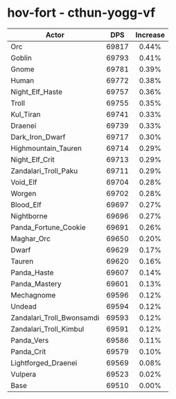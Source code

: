 # hov-fort - cthun-yogg-vf
| Actor | DPS | Increase |
|---|:---:|:---:|
|Orc|69817|0.44%|
|Goblin|69793|0.41%|
|Gnome|69781|0.39%|
|Human|69772|0.38%|
|Night_Elf_Haste|69757|0.36%|
|Troll|69755|0.35%|
|Kul_Tiran|69741|0.33%|
|Draenei|69739|0.33%|
|Dark_Iron_Dwarf|69717|0.30%|
|Highmountain_Tauren|69714|0.29%|
|Night_Elf_Crit|69713|0.29%|
|Zandalari_Troll_Paku|69711|0.29%|
|Void_Elf|69704|0.28%|
|Worgen|69702|0.28%|
|Blood_Elf|69697|0.27%|
|Nightborne|69696|0.27%|
|Panda_Fortune_Cookie|69691|0.26%|
|Maghar_Orc|69650|0.20%|
|Dwarf|69629|0.17%|
|Tauren|69620|0.16%|
|Panda_Haste|69607|0.14%|
|Panda_Mastery|69601|0.13%|
|Mechagnome|69596|0.12%|
|Undead|69594|0.12%|
|Zandalari_Troll_Bwonsamdi|69593|0.12%|
|Zandalari_Troll_Kimbul|69591|0.12%|
|Panda_Vers|69586|0.11%|
|Panda_Crit|69579|0.10%|
|Lightforged_Draenei|69569|0.08%|
|Vulpera|69523|0.02%|
|Base|69510|0.00%|
